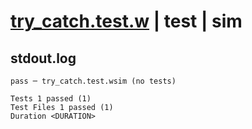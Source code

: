 # [try_catch.test.w](../../../../../examples/tests/valid/try_catch.test.w) | test | sim

## stdout.log
```log
pass ─ try_catch.test.wsim (no tests)
 
Tests 1 passed (1)
Test Files 1 passed (1)
Duration <DURATION>
```

